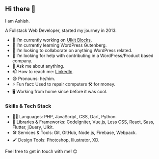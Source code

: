 ## Hi there 👋

I am Ashish.

A Fullstack Web Developer, started my journey in 2013.

- 🔭 I’m currently working on [UIkit Blocks](https://github.com/dobaniashish/uikit-blocks).
- 🌱 I’m currently learning WordPress Gutenberg.
- 👯 I’m looking to collaborate on anything WordPress related.
- 🤔 I’m looking for help with contributing in a WordPress/Product based company.
- 💬 Ask me about anything.
- 📫 How to reach me: [LinkedIn](https://www.linkedin.com/in/dobaniashish/).
- 😄 Pronouns: he/him.
- ⚡ Fun fact: Used to repair computers 🛠️ for money.
- 🖥️ Working from home since before it was cool.

### Skills & Tech Stack

- 👨‍💻 Languages: PHP, JavaScript, CSS, Dart, Python.
- 🧩 Libraries & Frameworks: CodeIgniter, Vue.js, Less CSS, React, Sass, Flutter, jQuery, UIkit.
- 🛠️ Services & Tools: Git, GitHub, Node.js, Firebase, Webpack.
- 🖌️ Design Tools: Photoshop, Illustrator, XD.

Feel free to get in touch with me! 😊

<!--
**dobaniashish/dobaniashish** is a ✨ _special_ ✨ repository because its `README.md` (this file) appears on your GitHub profile.

Here are some ideas to get you started:

- 🔭 I’m currently working on ...
- 🌱 I’m currently learning ...
- 👯 I’m looking to collaborate on ...
- 🤔 I’m looking for help with ...
- 💬 Ask me about ...
- 📫 How to reach me: ...
- 😄 Pronouns: ...
- ⚡ Fun fact: ...
-->
